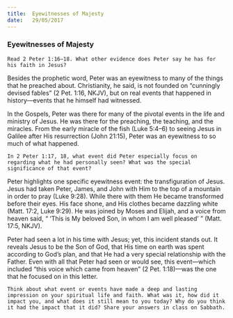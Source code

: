 ```yaml
---
title:  Eyewitnesses of Majesty
date:   29/05/2017
---
```


### Eyewitnesses of Majesty

`Read 2 Peter 1:16–18. What other evidence does Peter say he has for his faith in Jesus?`

Besides the prophetic word, Peter was an eyewitness to many of the things that he preached about. Christianity, he said, is not founded on “cunningly devised fables” (2 Pet. 1:16, NKJV), but on real events that happened in history—events that he himself had witnessed. 

In the Gospels, Peter was there for many of the pivotal events in the life and ministry of Jesus. He was there for the preaching, the teaching, and the miracles. From the early miracle of the fish (Luke 5:4–6) to seeing Jesus in Galilee after His resurrection (John 21:15), Peter was an eyewitness to so much of what happened.

`In 2 Peter 1:17, 18, what event did Peter especially focus on regarding what he had personally seen? What was the special significance of that event?` 

Peter highlights one specific eyewitness event: the transfiguration of Jesus. Jesus had taken Peter, James, and John with Him to the top of a mountain in order to pray (Luke 9:28). While there with them He became transformed before their eyes. His face shone, and His clothes became dazzling white (Matt. 17:2, Luke 9:29). He was joined by Moses and Elijah, and a voice from heaven said, “ ‘This is My beloved Son, in whom I am well pleased’ ” (Matt. 17:5, NKJV). 

Peter had seen a lot in his time with Jesus; yet, this incident stands out. It reveals Jesus to be the Son of God, that His time on earth was spent according to God’s plan, and that He had a very special relationship with the Father. Even with all that Peter had seen or would see, this event—which included “this voice which came from heaven” (2 Pet. 1:18)—was the one that he focused on in this letter.

`Think about what event or events have made a deep and lasting impression on your spiritual life and faith. What was it, how did it impact you, and what does it still mean to you today? Why do you think it had the impact that it did? Share your answers in class on Sabbath.`
